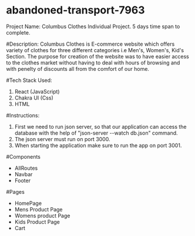 # abandoned-transport-7963

Project Name: Columbus Clothes
Individual Project.
5 days time span to complete.

#Description:
Columbus Clothes is E-commerce website which offers variety of clothes for three different categories i.e Men's, Women's, Kid's Section. The purpose for creation of the website was to have easier access to the clothes market without having to deal with hours of browsing and with penelty of discounts  all from the comfort of our home.

#Tech Stack Used:
1. React (JavaScript)
2. Chakra UI (Css)
3. HTML

#Instructions:
1. First we need to run json server, so that our application can access the database with the help of "json-server --watch db.json" command.
2. The json server must run on port 3000.
3. When starting the application make sure to run the app on port 3001.

#Components
  - AllRoutes
  - Navbar
  - Footer

#Pages
  - HomePage
  - Mens Product Page
  - Womens product Page
  - Kids Product Page
  - Cart 
  
